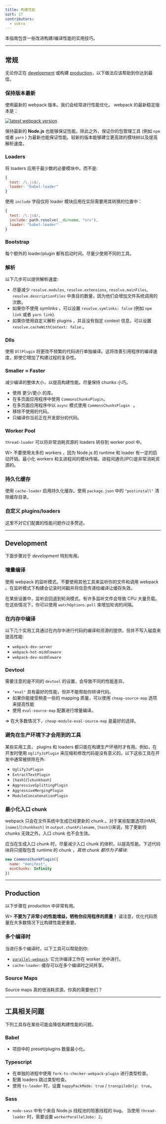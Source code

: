 ```yaml
---
title: 构建性能
sort: 17
contributors:
  - sokra
---
```


本指南包含一些改进构建/编译性能的实用技巧。

---

## 常规

无论你正在 [development](/guides/development) 或构建 [production](/guides/production)，以下做法应该帮助到你达到最佳。


### 保持版本最新

使用最新的 webpack 版本。我们会经常进行性能优化。 webpack 的最新稳定版本是：

[![latest webpack version](https://img.shields.io/npm/v/webpack.svg?label=webpack&style=flat-square&maxAge=3600)](https://github.com/webpack/webpack/releases)

保持最新的 __Node.js__ 也能够保证性能。除此之外，保证你的包管理工具 (例如 `npm` 或者 `yarn` ) 为最新也能保证性能。较新的版本能够建立更高效的模块树以及提高解析速度。


### Loaders

将 loaders 应用于最少数的必要模块中。而不是:

``` js
{
  test: /\.js$/,
  loader: "babel-loader"
}
```

使用 `include` 字段仅将 loader 模块应用在实际需要用其转换的位置中：

``` js
{
  test: /\.js$/,
  include: path.resolve(__dirname, "src"),
  loader: "babel-loader"
}
```


### Bootstrap

每个额外的 loader/plugin 都有启动时间。尽量少使用不同的工具。


### 解析

以下几步可以提供解析速度:

- 尽量减少 `resolve.modules`, `resolve.extensions`, `resolve.mainFiles`, `resolve.descriptionFiles` 中类目的数量，因为他们会增加文件系统调用的次数。
- 如果你不使用 symlinks ，可以设置 `resolve.symlinks: false` (例如 `npm link` 或者 `yarn link`).
- 如果你使用自定义解析 plugins ，并且没有指定 context 信息，可以设置 `resolve.cacheWithContext: false` 。


### Dlls

使用 `DllPlugin` 将更改不频繁的代码进行单独编译。这将改善引用程序的编译速度，即使它增加了构建过程的复杂性。


### Smaller = Faster

减少编译的整体大小，以提高构建性能。尽量保持 chunks 小巧。

- 使用 更少/更小 的库。
- 在多页面应用程序中使用 `CommonsChunksPlugin`。
- 在多页面应用程序中以 `async` 模式使用 `CommonsChunksPlugin ` 。
- 移除不使用的代码。
- 只编译你当前正在开发部分的代码。


### Worker Pool

`thread-loader` 可以将非常消耗资源的 loaders 转存到 worker pool 中。

W> 不要使用太多的 workers ，因为 Node.js 的 runtime 和 loader 有一定的启动开销。最小化 workers 和主进程间的模块传输。进程间通讯(IPC)是非常消耗资源的。


### 持久化缓存

使用 `cache-loader` 启用持久化缓存。使用 `package.json` 中的 `"postinstall"` 清除缓存目录。


### 自定义 plugins/loaders

这里不对它们配置的性能问题作过多赘述。

---


## Development

下面步骤对于 _development_ 特别有用。


### 增量编译

使用 webpack 的监听模式。不要使用其他工具来监听你的文件和调用 webpack 。在监听模式下构建会记录时间戳并将信息传递给编译让缓存失效。

在某些设置中，监听会回退到轮询模式。有许多监听文件会导致 CPU 大量负载。在这些情况下，你可以使用 `watchOptions.poll` 来增加轮询的间隔。


### 在内存中编译

以下几个实用工具通过在内存中进行代码的编译和资源的提供，但并不写入磁盘来提高性能:

- `webpack-dev-server`
- `webpack-hot-middleware`
- `webpack-dev-middleware`


### Devtool

需要注意的是不同的 `devtool` 的设置，会导致不同的性能差异。

- `"eval"` 具有最好的性能，但并不能帮助你转译代码。
- 如果你能接受稍差一些的 mapping 质量，可以使用 `cheap-source-map` 选项来提高性能
- 使用 `eval-source-map` 配置进行增量编译。

=> 在大多数情况下，`cheap-module-eval-source-map` 是最好的选择。


### 避免在生产环境下才会用到的工具

某些实用工具， plugins 和 loaders 都只能在构建生产环境时才有用。例如，在开发时使用 `UglifyJsPlugin` 来压缩和修改代码是没有意义的。以下这些工具在开发中通常被排除在外:

- `UglifyJsPlugin`
- `ExtractTextPlugin`
- `[hash]`/`[chunkhash]`
- `AggressiveSplittingPlugin`
- `AggressiveMergingPlugin`
- `ModuleConcatenationPlugin`


### 最小化入口 chunk

webpack 只会在文件系统中生成已经更新的 chunk 。对于某些配置选项(HMR, `[name]`/`[chunkhash]` in `output.chunkFilename`, `[hash]`)来说，除了更新的 chunks 无效之外，入口 chunk 也不会生效。

应当在生成入口 chunk 时，尽量减少入口 chunk 的体积，以提高性能。下述代码块将只提取包含 runtime 的 chunk ，_其他 chunk 都作为子模块_:

``` js
new CommonsChunkPlugin({
  name: "manifest",
  minChunks: Infinity
})
```

---


## Production

以下步骤在 _production_ 中非常有用。

W> __不要为了非常小的性能增益，牺牲你应用程序的质量！__ 请注意，优化代码质量在大多数情况下比构建性能更重要。


### 多个编译时

当进行多个编译时，以下工具可以帮助到你:

- [`parallel-webpack`](https://github.com/trivago/parallel-webpack): 它允许编译工作在 worker 池中进行。
- `cache-loader`: 缓存可以在多个编译时之间共享。


### Source Maps

Source maps 真的很消耗资源。你真的需要他们？

---


## 工具相关问题

下列工具存在某些可能会降低构建性能的问题。


### Babel

- 项目中的 preset/plugins 数量最小化。


### Typescript

- 在单独的进程中使用 `fork-ts-checker-webpack-plugin` 进行类型检查。
- 配置 loaders 跳过类型检查。
- 使用 `ts-loader` 时，设置 `happyPackMode: true` / `transpileOnly: true`。


### Sass

- `node-sass` 中有个来自 Node.js 线程池的阻塞线程的 bug。 当使用 `thread-loader` 时，需要设置 `workerParallelJobs: 2`。

